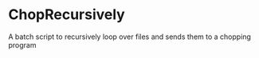 # ChopRecursively
A batch script to recursively loop over files and sends them to a chopping program

